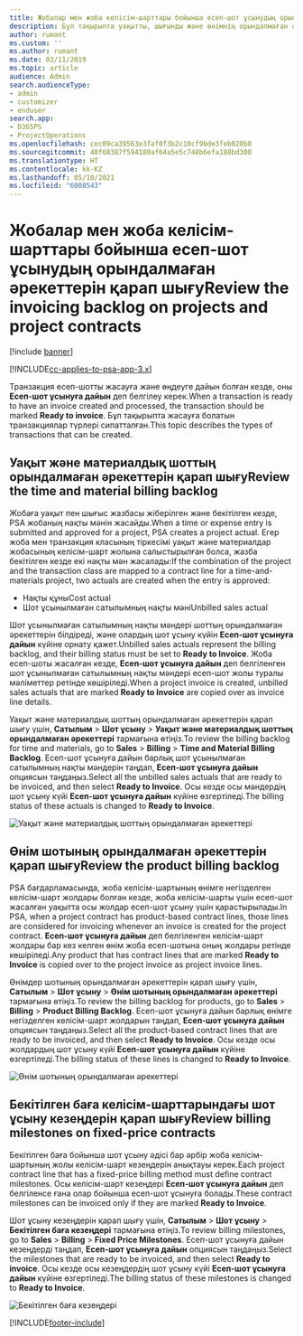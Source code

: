 ```yaml
---
title: Жобалар мен жоба келісім-шарттары бойынша есеп-шот ұсынудың орындалмаған әрекеттерін қарап шығу
description: Бұл тақырыпта уақытты, шығынды және өнімнің орындалмаған әрекеттерін қарап шығу және оларды есеп-шот ұсынуға дайын ретінде белгілеу жолы туралы ақпарат берілген.
author: rumant
ms.custom: ''
ms.author: rumant
ms.date: 03/11/2019
ms.topic: article
audience: Admin
search.audienceType:
- admin
- customizer
- enduser
search.app:
- D365PS
- ProjectOperations
ms.openlocfilehash: cec09ca39563e3faf0f3b2c10cf9bde3feb020b0
ms.sourcegitcommit: 40f68387f594180af64a5e5c748b6efa188bd300
ms.translationtype: HT
ms.contentlocale: kk-KZ
ms.lasthandoff: 05/10/2021
ms.locfileid: "6008543"
---
```

# <a name="review-the-invoicing-backlog-on-projects-and-project-contracts"></a><span data-ttu-id="a2eb2-103">Жобалар мен жоба келісім-шарттары бойынша есеп-шот ұсынудың орындалмаған әрекеттерін қарап шығу</span><span class="sxs-lookup"><span data-stu-id="a2eb2-103">Review the invoicing backlog on projects and project contracts</span></span>

[!include [banner](../includes/psa-now-project-operations.md)]

[!INCLUDE[cc-applies-to-psa-app-3.x](../includes/cc-applies-to-psa-app-3x.md)]

<span data-ttu-id="a2eb2-104">Транзакция есеп-шотты жасауға және өңдеуге дайын болған кезде, оны **Есеп-шот ұсынуға дайын** деп белгілеу керек.</span><span class="sxs-lookup"><span data-stu-id="a2eb2-104">When a transaction is ready to have an invoice created and processed, the transaction should be marked **Ready to invoice**.</span></span> <span data-ttu-id="a2eb2-105">Бұл тақырыпта жасауға болатын транзакциялар түрлері сипатталған.</span><span class="sxs-lookup"><span data-stu-id="a2eb2-105">This topic describes the types of transactions that can be created.</span></span>

## <a name="review-the-time-and-material-billing-backlog"></a><span data-ttu-id="a2eb2-106">Уақыт және материалдық шоттың орындалмаған әрекеттерін қарап шығу</span><span class="sxs-lookup"><span data-stu-id="a2eb2-106">Review the time and material billing backlog</span></span>

<span data-ttu-id="a2eb2-107">Жобаға уақыт пен шығыс жазбасы жіберілген және бекітілген кезде, PSA жобаның нақты мәнін жасайды.</span><span class="sxs-lookup"><span data-stu-id="a2eb2-107">When a time or expense entry is submitted and approved for a project, PSA creates a project actual.</span></span> <span data-ttu-id="a2eb2-108">Егер жоба мен транзакция класының тіркесімі уақыт және материалдар жобасының келісім-шарт жолына салыстырылған болса, жазба бекітілген кезде екі нақты мән жасалады:</span><span class="sxs-lookup"><span data-stu-id="a2eb2-108">If the combination of the project and the transaction class are mapped to a contract line for a time-and-materials project, two actuals are created when the entry is approved:</span></span>

- <span data-ttu-id="a2eb2-109">Нақты құны</span><span class="sxs-lookup"><span data-stu-id="a2eb2-109">Cost actual</span></span> 
- <span data-ttu-id="a2eb2-110">Шот ұсынылмаған сатылымның нақты мәні</span><span class="sxs-lookup"><span data-stu-id="a2eb2-110">Unbilled sales actual</span></span>

<span data-ttu-id="a2eb2-111">Шот ұсынылмаған сатылымның нақты мәндері шоттың орындалмаған әрекеттерін білдіреді, және олардың шот ұсыну күйін **Есеп-шот ұсынуға дайын** күйіне орнату қажет.</span><span class="sxs-lookup"><span data-stu-id="a2eb2-111">Unbilled sales actuals represent the billing backlog, and their billing status must be set to **Ready to Invoice**.</span></span> <span data-ttu-id="a2eb2-112">Жоба есеп-шоты жасалған кезде, **Есеп-шот ұсынуға дайын** деп белгіленген шот ұсынылмаған сатылымның нақты мәндері есеп-шот жолы туралы мәліметтер ретінде көшіріледі.</span><span class="sxs-lookup"><span data-stu-id="a2eb2-112">When a project invoice is created, unbilled sales actuals that are marked **Ready to Invoice** are copied over as invoice line details.</span></span>

<span data-ttu-id="a2eb2-113">Уақыт және материалдық шоттың орындалмаған әрекеттерін қарап шығу үшін, **Сатылым** \> **Шот ұсыну** \> **Уақыт және материалдық шоттың орындалмаған әрекеттері** тармағына өтіңіз.</span><span class="sxs-lookup"><span data-stu-id="a2eb2-113">To review the billing backlog for time and materials, go to **Sales** \> **Billing** \> **Time and Material Billing Backlog**.</span></span> <span data-ttu-id="a2eb2-114">Есеп-шот ұсынуға дайын барлық шот ұсынылмаған сатылымның нақты мәндерін таңдап, **Есеп-шот ұсынуға дайын** опциясын таңдаңыз.</span><span class="sxs-lookup"><span data-stu-id="a2eb2-114">Select all the unbilled sales actuals that are ready to be invoiced, and then select **Ready to Invoice**.</span></span> <span data-ttu-id="a2eb2-115">Осы кезде осы мәндердің шот ұсыну күйі **Есеп-шот ұсынуға дайын** күйіне өзгертіледі.</span><span class="sxs-lookup"><span data-stu-id="a2eb2-115">The billing status of these actuals is changed to **Ready to Invoice**.</span></span>

![Уақыт және материалдық шоттың орындалмаған әрекеттері](media/TMBacklog.png)

## <a name="review-the-product-billing-backlog"></a><span data-ttu-id="a2eb2-117">Өнім шотының орындалмаған әрекеттерін қарап шығу</span><span class="sxs-lookup"><span data-stu-id="a2eb2-117">Review the product billing backlog</span></span>

<span data-ttu-id="a2eb2-118">PSA бағдарламасында, жоба келісім-шартының өнімге негізделген келісім-шарт жолдары болған кезде, жоба келісім-шарты үшін есеп-шот жасалған уақытта осы жолдар есеп-шот ұсыну үшін қарастырылады.</span><span class="sxs-lookup"><span data-stu-id="a2eb2-118">In PSA, when a project contract has product-based contract lines, those lines are considered for invoicing whenever an invoice is created for the project contract.</span></span> <span data-ttu-id="a2eb2-119">**Есеп-шот ұсынуға дайын** деп белгіленген келісім-шарт жолдары бар кез келген өнім жоба есеп-шотына оның жолдары ретінде көшіріледі.</span><span class="sxs-lookup"><span data-stu-id="a2eb2-119">Any product that has contract lines that are marked **Ready to Invoice** is copied over to the project invoice as project invoice lines.</span></span>

<span data-ttu-id="a2eb2-120">Өнімдер шотының орындалмаған әрекеттерін қарап шығу үшін, **Сатылым** \> **Шот ұсыну** \> **Өнім шотының орындалмаған әрекеттері** тармағына өтіңіз.</span><span class="sxs-lookup"><span data-stu-id="a2eb2-120">To review the billing backlog for products, go to **Sales** \> **Billing** \> **Product Billing Backlog**.</span></span> <span data-ttu-id="a2eb2-121">Есеп-шот ұсынуға дайын барлық өнімге негізделген келісім-шарт жолдарын таңдап, **Есеп-шот ұсынуға дайын** опциясын таңдаңыз.</span><span class="sxs-lookup"><span data-stu-id="a2eb2-121">Select all the product-based contract lines that are ready to be invoiced, and then select **Ready to Invoice**.</span></span> <span data-ttu-id="a2eb2-122">Осы кезде осы жолдардың шот ұсыну күйі **Есеп-шот ұсынуға дайын** күйіне өзгертіледі.</span><span class="sxs-lookup"><span data-stu-id="a2eb2-122">The billing status of these lines is changed to **Ready to Invoice**.</span></span>

![Өнім шотының орындалмаған әрекеттері](media/ProductBacklog.png)

## <a name="review-billing-milestones-on-fixed-price-contracts"></a><span data-ttu-id="a2eb2-124">Бекітілген баға келісім-шарттарындағы шот ұсыну кезеңдерін қарап шығу</span><span class="sxs-lookup"><span data-stu-id="a2eb2-124">Review billing milestones on fixed-price contracts</span></span>

<span data-ttu-id="a2eb2-125">Бекітілген баға бойынша шот ұсыну әдісі бар әрбір жоба келісім-шартының жолы келісім-шарт кезеңдерін анықтауы керек.</span><span class="sxs-lookup"><span data-stu-id="a2eb2-125">Each project contract line that has a fixed-price billing method must define contract milestones.</span></span> <span data-ttu-id="a2eb2-126">Осы келісім-шарт кезеңдері **Есеп-шот ұсынуға дайын** деп белгіленсе ғана олар бойынша есеп-шот ұсынуға болады.</span><span class="sxs-lookup"><span data-stu-id="a2eb2-126">These contract milestones can be invoiced only if they are marked **Ready to Invoice**.</span></span> 

<span data-ttu-id="a2eb2-127">Шот ұсыну кезеңдерін қарап шығу үшін, **Сатылым** \> **Шот ұсыну** \> **Бекітілген баға кезеңдері** тармағына өтіңіз.</span><span class="sxs-lookup"><span data-stu-id="a2eb2-127">To review billing milestones, go to **Sales** \> **Billing** \> **Fixed Price Milestones**.</span></span> <span data-ttu-id="a2eb2-128">Есеп-шот ұсынуға дайын кезеңдерді таңдап, **Есеп-шот ұсынуға дайын** опциясын таңдаңыз.</span><span class="sxs-lookup"><span data-stu-id="a2eb2-128">Select the milestones that are ready to be invoiced, and then select **Ready to invoice**.</span></span> <span data-ttu-id="a2eb2-129">Осы кезде осы кезеңдердің шот ұсыну күйі **Есеп-шот ұсынуға дайын** күйіне өзгертіледі.</span><span class="sxs-lookup"><span data-stu-id="a2eb2-129">The billing status of these milestones is changed to **Ready to Invoice**.</span></span>

![Бекітілген баға кезеңдері](media/FPBacklog.png)


[!INCLUDE[footer-include](../includes/footer-banner.md)]
